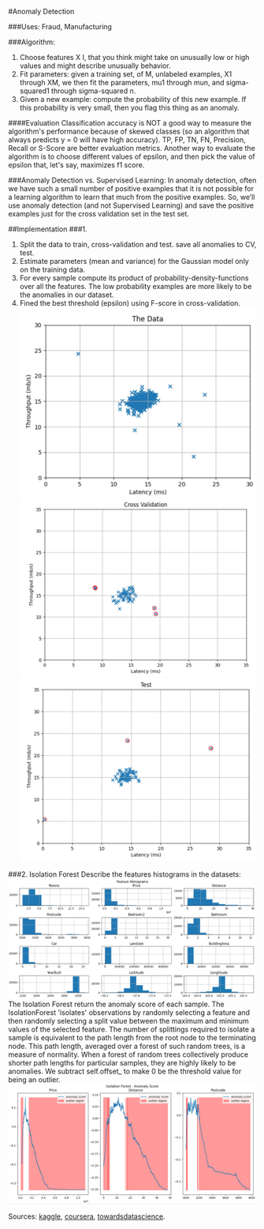 #Anomaly Detection

###Uses: 
Fraud, Manufacturing

###Algorithm:
1. Choose features X I, that you think might take on unusually low or high values and might describe unusually behavior.
2. Fit parameters: given a training set, of M, unlabeled examples, X1 through XM, we then fit the parameters, mu1 through mun, and sigma-squared1 through sigma-squared n.
3. Given a new example: compute the probability of this new example. If this probability is very small, then you flag this thing as an anomaly.

####Evaluation
Classification accuracy is NOT a good way to measure the algorithm's performance because of skewed classes (so an algorithm that always predicts y = 0 will have high accuracy).
TP, FP, TN, FN, Precision, Recall or S-Score are better evaluation metrics.
Another way to evaluate the algorithm is to choose different values of epsilon, and then pick the value of epsilon that, let's say, maximizes f1 score.

###Anomaly Detection vs. Supervised Learning:
In anomaly detection, often we have such a small number of positive examples that it is not possible for a learning algorithm to learn that much from the positive examples. So, we’ll use anomaly detection (and not Supervised Learning) and save the positive examples just for the cross validation set in the test set.

##Implementation 
###1. 
1. Split the data to train, cross-validation and test. save all anomalies to CV, test.
2. Estimate parameters (mean and variance) for the Gaussian model only on the training data.
3. For every sample compute its product of probability-density-functions over all the features. The low probability examples are more likely to be the anomalies in our dataset.
4. Fined the best threshold (epsilon) using F-score in cross-validation.
![Screenshot](output/1.JPG)
![Screenshot](output/2.JPG)
![Screenshot](output/3.JPG)

###2. Isolation Forest
Describe the features histograms in the datasets:
![Screenshot](output/4.JPG)
The Isolation Forest return the anomaly score of each sample. The IsolationForest 'isolates' observations by randomly selecting a feature and then randomly selecting a split value between the maximum and minimum values of the selected feature. The number of splittings required to isolate a sample is equivalent to the path length from the root node to the terminating node. This path length, averaged over a forest of such random trees, is a measure of normality. When a forest of random trees collectively produce shorter path lengths for particular samples, they are highly likely to be anomalies. We subtract self.offset_ to make 0 be the threshold value for being an outlier.
![Screenshot](output/5.JPG)

Sources: [kaggle](https://www.kaggle.com/kevinarvai/outlier-detection-practice-uni-multivariate),
[coursera](https://www.coursera.org/learn/machine-learning/programming/fyhXS/anomaly-detection-and-recommender-systems/instructions),
[towardsdatascience](https://towardsdatascience.com/andrew-ngs-machine-learning-course-in-python-anomaly-detection-1233d23dba95).